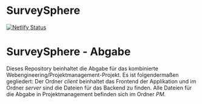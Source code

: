# SurveySphere
[![Netlify Status](https://api.netlify.com/api/v1/badges/2c5a5a29-b440-4d68-a7ce-8e3b451bbe30/deploy-status)](https://app.netlify.com/sites/serene-peony-70ab98/deploys)

# SurveySphere - Abgabe
Dieses Repository beinhaltet die Abgabe für das kombinierte Webengineering/Projektmanagement-Projekt. Es ist folgendermaßen gegliedert: Der Ordner *client* beinhaltet das Frontend der Applikation und im Ordner *server* sind die Dateien für das Backend zu finden. Alle Dateien für die Abgabe in Projektmanagement befinden sich im Ordner *PM*.